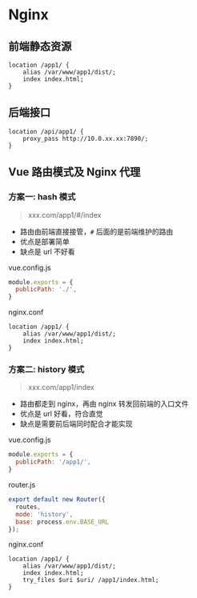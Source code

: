 # Nginx

## 前端静态资源

```
location /app1/ {
    alias /var/www/app1/dist/;
    index index.html;
}
```

## 后端接口

```
location /api/app1/ {
    proxy_pass http://10.0.xx.xx:7890/;
}
```

## Vue 路由模式及 Nginx 代理

### 方案一: hash 模式

> xxx.com/app1/#/index

- 路由由前端直接接管，`#` 后面的是前端维护的路由
- 优点是部署简单
- 缺点是 url 不好看

vue.config.js

```js
module.exports = {
  publicPath: './',
}
```

nginx.conf

```
location /app1/ {
    alias /var/www/app1/dist/;
    index index.html;
}
```

### 方案二: history 模式

> xxx.com/app1/index

- 路由都走到 nginx，再由 nginx 转发回前端的入口文件
- 优点是 url 好看，符合直觉
- 缺点是需要前后端同时配合才能实现

vue.config.js

```js
module.exports = {
  publicPath: '/app1/',
}
```

router.js

```js
export default new Router({
  routes,
  mode: 'history',
  base: process.env.BASE_URL
});
```

nginx.conf

```
location /app1/ {
    alias /var/www/app1/dist/;
    index index.html;
    try_files $uri $uri/ /app1/index.html;
}
```
